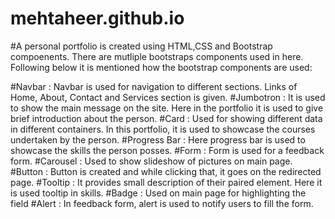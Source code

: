 # mehtaheer.github.io

#A personal portfolio is created using HTML,CSS and Bootstrap compoenents. There are mutliple bootstraps components used in here. Following below it is mentioned how the bootstrap components are used:

#Navbar : Navbar is used for navigation to different sections. Links of Home, About, Contact and Services section is given.
#Jumbotron : It is used to show the main message on the site. Here in the portfolio it is used to give brief introduction about the person.
#Card : Used for showing different data in different containers. In this portfolio, it is used to showcase the courses undertaken by the person.
#Progress Bar : Here progress bar is used to showcase the skills the person posses.
#Form : Form is used for a feedback form.
#Carousel : Used to show slideshow of pictures on main page.
#Button : Button is created and while clicking that, it goes on the redirected page.
#Tooltip : It provides small description of their paired element. Here it is used tooltip in skills.
#Badge : Used on main page for highlighting the field
#Alert : In feedback form, alert is used to notify users to fill the form.
